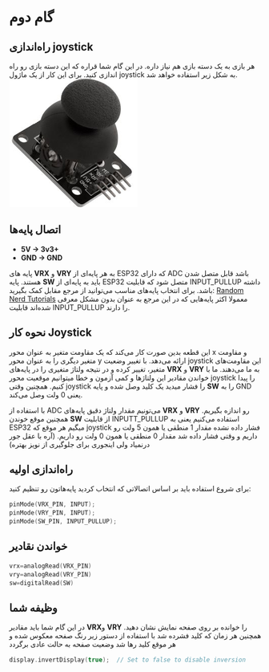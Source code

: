 # گام دوم
## راه‌اندازی joystick
هر بازی به یک دسته بازی هم نیاز داره. در این گام شما قراره که این دسته بازی رو راه اندازی کنید. برای این کار از یک ماژول joystick به شکل زیر استفاده خواهد شد.
![joystick](./joystick_.jpg)

##  اتصال پایه‌ها

- **5V → 3v3+**
- **GND → GND**  

 پایه های **VRX** و **VRY** به هر پایه‌ای از ESP32 که دارای ADC باشد قابل متصل شدن هستند.  پایه **SW** باید به پایه‌ای از ESP32 متصل شود که قابلیت INPUT_PULLUP داشته باشد. برای انتخاب پایه‌های مناسب می‌توانید از مرجع مقابل کمک بگیرید: [Random Nerd Tutorials](https://randomnerdtutorials.com/esp32-pinout-reference-gpios/)
معمولا اکثر پایه‌‌هایی که در این مرجع به عنوان بدون مشکل معرفی شده‌اند قابلیت INPUT_PULLUP را دارند.

## نحوه کار Joystick
این قطعه بدین صورت کار می‌کند که یک مقاومت متغیر به عنوان محور  x و مقاومت متغیر دیگری را به عنوان محور y ارائه می‌دهد. با تغییر وضعیت joystick این مقاومت‌های متغیر، تغییر کرده و در نتیجه ولتاژ متغیری را در پایه‌های **VRX** و **VRY** به ما می‌دهند. ما با خواندن مقادیر این ولتاژها و کمی آزمون و خطا میتوانیم موقعیت محور joystick را پیدا کنیم. همچنین وقتی joystick را فشار میدید یک کلید وصل شده و پایه **SW** را به GND یعنی 0 ولت وصل می‌کند.

با استفاده از ADC می‌تونیم مقدار ولتاژ دقیق پایه‌های **VRX** و **VRY** رو اندازه بگیریم. همچنین موقع خوندن **SW** از قابلیت INPUTT_PULLUP استفاده می‌کنیم یعنی به ESP32 میگیم هر موقع که joystick فشار داده نشده مقدار 1 منطقی یا همون 5 ولت رو داریم و وقتی فشار داده شد مقدار 0 منطقی یا همون 0 ولت رو داریم. (آره با عقل جور درنمیاد ولی اینجوری برای جلوگیری از نویز بهتره)
##  راه‌اندازی اولیه

برای شروع استفاده باید بر اساس اتصالاتی که انتخاب کردید پایه‌هاتون رو تنظیم کنید:
```cpp
pinMode(VRX_PIN, INPUT);
pinMode(VRY_PIN, INPUT);
pinMode(SW_PIN, INPUT_PULLUP);
```

## خواندن نقادیر

```cpp
vrx=analogRead(VRX_PIN)
vry=analogRead(VRY_PIN)
sw=digitalRead(SW)

```

## وظیفه شما
در این گام شما باید مقادیر **VRX**و **VRY**   را خوانده بر روی صفحه نمایش نشان دهید. همچنین هر زمان که کلید فشرده شد با استفاده از دستور زیر رنگ‌ صفحه معکوس شده و هر موقع کلید رها شد وضعیت صفحه به حالت عادی برگردد
``` cpp
display.invertDisplay(true);  // Set to false to disable inversion
```
